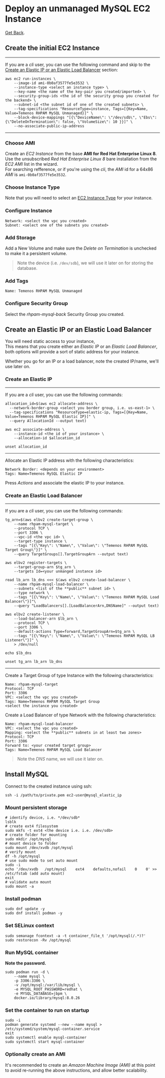 # Deploy an unmanaged MySQL EC2 Instance

[Get Back](../README.md).

## Create the initial EC2 Instance

---
If you are a *cli* user, you can use the following command and skip to the [Create an Elastic IP or an Elastic Load Balancer](#create-an-elastic-ip-or-an-elastic-load-balancer) section:

```shell
aws ec2 run-instances \
    --image-id ami-0b0af3577fe5e3532 \
    --instance-type <select an instance type> \
    --key-name <the name of the key-pair you created/imported> \
    --security-group-ids <the id of the security group you created for the backend> \
    --subnet-id <the subnet id of one of the created subnets> \
    --tag-specifications "ResourceType=instance, Tags=[{Key=Name, Value=Temenos RHPAM MySQL Unmanaged}]" \
    --block-device-mappings "[{\"DeviceName\": \"/dev/sdb\", \"Ebs\": {\"DeleteOnTermination\": false, \"VolumeSize\": 10 }}]" \
    --no-associate-public-ip-address
```

---

### Choose AMI

Create an *EC2 Instance* from the base **AMI for Red Hat Enterprise Linux 8**.</br>
Use the unsubscribed *Red Hat Enterprise Linux 8* bare installation from the *EC2 AMI* list in the wizard.</br>
For searching refference, or if you're using the *cli*, the *AMI* id for a 64x86 *AMI* is `ami-0b0af3577fe5e3532`.

### Choose Instance Type

Note that you will need to select an [EC2 Instance Type][0] for your instance.

### Configure Instance

```text
Network: <select the vpc you created>
Subnet: <select one of the subnets you created>

```

### Add Storage

Add a New Volume and make sure the *Delete on Termination* is unchecked to make it a persistent volume.

> Note the device (i.e. `/dev/sdb`), we will use it later on for storing the database.

### Add Tags

```text
Name: Temenos RHPAM MySQL Unmanaged

```

### Configure Security Group

Select the *rhpam-mysql-back* Security Group you created.

## Create an Elastic IP or an Elastic Load Balancer

You will need static access to your instance,</br>
This means that you create either an *Elastic IP* or an *Elastic Load Balancer*, both options will provide a sort of static address for your instance.</br>

Whether you go for an IP or a load balancer, note the created IP/name, we'll use later on.

### Create an Elastic IP

---

If you are a *cli* user, you can use the following commands:

```shell
allocation_id=$(aws ec2 allocate-address \
  --network-border-group <select you border group, i.e. us-east-1> \
  --tag-specifications "ResourceType=elastic-ip, Tags=[{Key=Name, Value=Temenos RHPAM MySQL Elastic IP}]" \
  --query AllocationId --output text)

aws ec2 associate-address \
    --instance-id <the id of your instance> \
    --allocation-id $allocation_id

unset allocation_id
```

---

Allocate an Elastic IP address with the following characteristics:

```text
Network Border: <depends on your environment>
Tags: Name=Temenos MySQL Elastic IP
```

Press *Actions* and associate the elastic IP to your instance.

### Create an Elastic Load Balancer

---

If you are a *cli* user, you can use the following commands:

```shell
tg_arn=$(aws elbv2 create-target-group \
    --name rhpam-mysql-target \
    --protocol TCP \
    --port 3306 \
    --vpc-id <the vpc id> \
    --target-type instance \
    --tags "[{\"Key\": \"Name\", \"Value\": \"Temenos RHPAM MySQL Target Group\"}]" \
    --query TargetGroups[].TargetGroupArn --output text)

aws elbv2 register-targets \
    --target-group-arn $tg_arn \
    --targets Id=<your unmanged instance id>

read lb_arn lb_dns <<< $(aws elbv2 create-load-balancer \
    --name rhpam-mysql-load-balancer \
    --subnets <list of the **public** subnet id> \
    --type network \
    --tags "[{\"Key\": \"Name\", \"Value\": \"Temenos RHPAM MySQL Load Balancer\"}]"\
    --query "LoadBalancers[].[LoadBalancerArn,DNSName]" --output text)

aws elbv2 create-listener \
    --load-balancer-arn $lb_arn \
    --protocol TCP \
    --port 3306 \
    --default-actions Type=forward,TargetGroupArn=$tg_arn \
    --tags "[{\"Key\": \"Name\", \"Value\": \"Temenos RHPAM MySQL LB Listener\"}]" \
    > /dev/null

echo $lb_dns

unset tg_arn lb_arn lb_dns
```

---

Create a Target Group of type Instance with the following characteristics:

```text
Name: rhpam-mysql-target
Protocol: TCP
Port: 3306
VPC: <select the vpc you created>
Tags: Name=Temenos RHPAM MySQL Target Group
<select the instance you created>
```

Create a Load Balancer of type Network  with the following characteristics:

```text
Name: rhpam-mysql-load-balancer
VPC: <select the vpc you created>
Mapping: <select the **public** subnets in at least two zones>
Protocol: TCP
Port: 3306
Forward to: <your created target group>
Tags: Name=Temenos RHPAM MySQL Load Balancer

```

> Note the *DNS* name, we will use it later on.

## Install MySQL

Connect to the created instance using ssh:

```shell
ssh -i /path/to/private.pem ec2-user@mysql_elastic_ip
```

### Mount persistent storage

```shell
# identify device, i.e. */dev/sdb*
lsblk
# create ext4 filesystem
sudo mkfs -t ext4 <the device i.e. i.e. /dev/sdb>
# create folder for mounting
sudo mkdir /opt/mysql
# mount device to folder
sudo mount /dev/xvdb /opt/mysql
# verify mount
df -h /opt/mysql
# use sudo mode to set auto mount
sudo -i
echo '/dev/xvdb   /opt/mysql    ext4    defaults,nofail    0    0' >> /etc/fstab (add auto mount)
exit
# validate auto mount
sudo mount -a
```

### Install podman

```shell
sudo dnf update -y
sudo dnf install podman -y
```

### Set SELinux context

```shell
sudo semanage fcontext -a -t container_file_t '/opt/mysql(/.*)?'
sudo restorecon -Rv /opt/mysql
```

### Run MySQL container

**Note the password.**

```shell
sudo podman run -d \
    --name mysql \
    -p 3306:3306 \
    -v /opt/mysql:/var/lib/mysql \
    -e MYSQL_ROOT_PASSWORD=redhat \
    -e MYSQL_DATABASE=jbpm \
    docker.io/library/mysql:8.0.26
```

### Set the container to run on startup

```shell
sudo -i
podman generate systemd --new --name mysql > /etc/systemd/system/mysql-container.service
exit
sudo systemctl enable mysql-container
sudo systemctl start mysql-container
```

### Optionally create an AMI

It's recommended to create an *Amazon Machine Image (AMI)* at this point to avoid re-running the
above instructions, and allow better scalability.

<!-- links -->
[0]: https://docs.aws.amazon.com/AWSEC2/latest/UserGuide/instance-types.html
